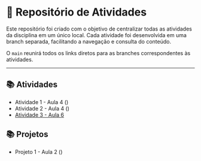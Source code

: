 # 📖 Repositório de Atividades

Este repositório foi criado com o objetivo de centralizar todas as atividades da disciplina em um único local.
Cada atividade foi desenvolvida em uma branch separada, facilitando a navegação e consulta do conteúdo.  

O `main` reunirá todos os links diretos para as branches correspondentes às atividades.

---

## 📚 Atividades

- Atividade 1 - Aula 4 ()
- Atividade 2 - Aula 4 ()
- [Atividade 3 - Aula 6](https://github.com/ShayraKelly/Atividades_SD/tree/Atividade-Aula-6)

## 📚 Projetos

- Projeto 1 - Aula 2 ()
